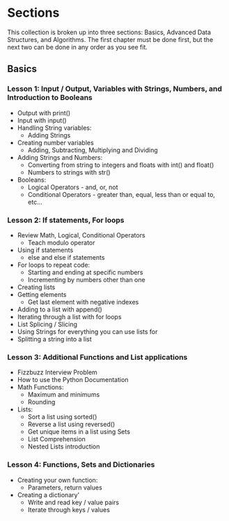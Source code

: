 # Sections

This collection is broken up into three sections: Basics, Advanced Data Structures, and Algorithms. The first chapter must be done first, but the next two can  be done in any order as you see fit. 

## Basics

### Lesson 1: Input / Output, Variables with Strings, Numbers, and Introduction to Booleans
* Output with print()
* Input with input()
* Handling String variables:
	* Adding Strings
* Creating number variables
	* Adding, Subtracting, Multiplying and Dividing
* Adding Strings and Numbers:
	* Converting from string to integers and floats with int() and float()
	* Numbers to strings with str()
* Booleans:
	* Logical Operators - and, or, not
	* Conditional Operators - greater than, equal, less than or equal to, etc...

### Lesson 2: If statements, For loops
* Review Math, Logical, Conditional Operators
  * Teach modulo operator
* Using if statements
	* else and else if statements
* For loops to repeat code:
	* Starting and ending at specific numbers
	* Incrementing by numbers other than one
* Creating lists
* Getting elements
	* Get last element with negative indexes
* Adding to a list with append()
* Iterating through a list with for loops
* List Splicing / Slicing
* Using Strings for everything you can use lists for
* Splitting a string into a list

### Lesson 3: Additional Functions and List applications
* Fizzbuzz Interview Problem
* How to use the Python Documentation
* Math Functions:
  * Maximum and minimums
  * Rounding
* Lists:
  * Sort a list using sorted()
  * Reverse a list using reversed()
  * Get unique items in a list using Sets
  * List Comprehension
  * Nested Lists introduction

### Lesson 4: Functions, Sets and Dictionaries
* Creating your own function:
	* Parameters, return values
* Creating a dictionary'
	* Write and read key / value pairs
	* Iterate through keys / values

